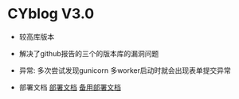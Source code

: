 # CYblog V3.0
- 较高库版本

- 解决了github报告的三个的版本库的漏洞问题

- 异常:
多次尝试发现gunicorn 多worker启动时就会出现表单提交异常

- 部署文档
[部署文档](https://ch3nye.github.io/2019/08/19/flask-cyblog%E4%B8%AA%E4%BA%BA%E5%8D%9A%E5%AE%A2%E9%83%A8%E7%BD%B2%E6%96%87%E6%A1%A3.html)
[备用部署文档](https://blog.csdn.net/qq_41420747/article/details/89785446)
